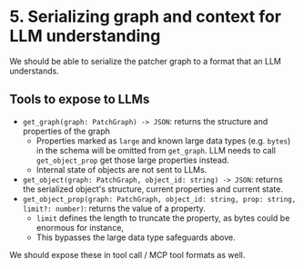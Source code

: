# 5. Serializing graph and context for LLM understanding

We should be able to serialize the patcher graph to a format that an LLM understands.

## Tools to expose to LLMs

- `get_graph(graph: PatchGraph) -> JSON`: returns the structure and properties of the graph
  - Properties marked as `large` and known large data types (e.g. `bytes`) in the schema will be omitted from `get_graph`. LLM needs to call `get_object_prop` get those large properties instead.
  - Internal state of objects are not sent to LLMs.
- `get_object(graph: PatchGraph, object_id: string) -> JSON`: returns the serialized object's structure, current properties and current state.
- `get_object_prop(graph: PatchGraph, object_id: string, prop: string, limit?: number)`: returns the value of a property.
  - `limit` defines the length to truncate the property, as bytes could be enormous for instance,
  - This bypasses the large data type safeguards above.

We should expose these in tool call / MCP tool formats as well.
